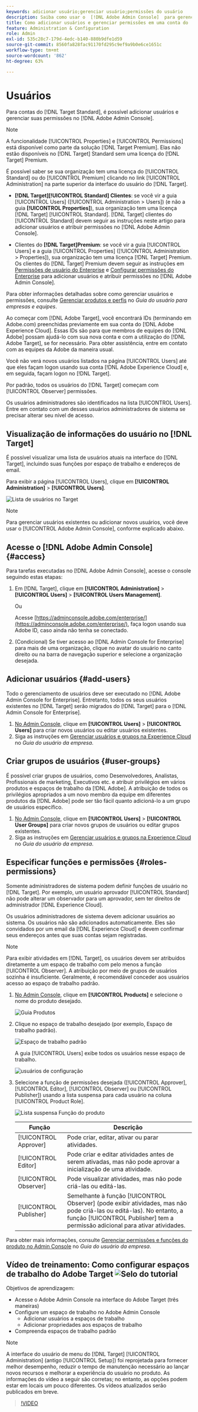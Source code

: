 ```yaml
---
keywords: adicionar usuário;gerenciar usuário;permissões do usuário
description: Saiba como usar o  [!DNL Adobe Admin Console]  para gerenciar usuários(as) e suas permissões e direitos no  [!DNL Adobe Target Standard].
title: Como adicionar usuários e gerenciar permissões em uma conta do  [!DNL Target Standard] ?
feature: Administration & Configuration
role: Admin
exl-id: 535c28c7-179d-4edc-b140-880b9dfe1d59
source-git-commit: 8560fa828fac91170fd295c9ef9a9b0e6ce1651c
workflow-type: tm+mt
source-wordcount: '862'
ht-degree: 63%

---
```


# Usuários

Para contas do [!DNL Target Standard], é possível adicionar usuários e gerenciar suas permissões no [!DNL Adobe Admin Console].

>[!NOTE]
>
>A funcionalidade [!UICONTROL Properties] e [!UICONTROL Permissions] está disponível como parte da solução [!DNL Target Premium]. Elas não estão disponíveis no [!DNL Target] Standard sem uma licença do [!DNL Target] Premium.
>
>É possível saber se sua organização tem uma licença do [!UICONTROL Standard] ou do [!UICONTROL Premium] clicando no link [!UICONTROL Administration] na parte superior da interface do usuário do [!DNL Target].
>
>* **[!DNL Target][!UICONTROL Standard] Clientes**: se você vir a guia [!UICONTROL Users] ([!UICONTROL Administration > Users]) (e não a guia **[!UICONTROL Properties]**), sua organização tem uma licença [!DNL Target] [!UICONTROL Standard]. [!DNL Target] clientes do [!UICONTROL Standard] devem seguir as instruções neste artigo para adicionar usuários e atribuir permissões no [!DNL Adobe Admin Console].
>
>* Clientes do **[!DNL Target]Premium**: se você vir a guia [!UICONTROL Users] e a guia [!UICONTROL Properties] ([!UICONTROL Administration > Properties]), sua organização tem uma licença [!DNL Target] Premium. Os clientes do [!DNL Target] Premium devem seguir as instruções em [Permissões de usuário do Enterprise](/help/main/administrating-target/c-user-management/property-channel/property-channel.md) e [Configurar permissões do Enterprise](/help/main/administrating-target/c-user-management/property-channel/properties-overview.md) para adicionar usuários e atribuir permissões no [!DNL Adobe Admin Console].
>
>Para obter informações detalhadas sobre como gerenciar usuários e permissões, consulte [Gerenciar produtos e perfis](https://helpx.adobe.com/pt/enterprise/using/manage-products-and-profiles.html) no *Guia do usuário para empresas e equipes*.

Ao começar com [!DNL Adobe Target], você encontrará IDs (terminando em Adobe.com) preenchidas previamente em sua conta do [!DNL Adobe Experience Cloud]. Essas IDs são para que membros de equipes do [!DNL Adobe] possam ajudá-lo com sua nova conta e com a utilização do [!DNL Adobe Target], se for necessário. Para obter assistência, entre em contato com as equipes da Adobe da maneira usual.

Você não verá novos usuários listados na página [!UICONTROL Users] até que eles façam logon usando sua conta [!DNL Adobe Experience Cloud] e, em seguida, façam logon no [!DNL Target].

Por padrão, todos os usuários do [!DNL Target] começam com [!UICONTROL Observer] permissões.

Os usuários administradores são identificados na lista [!UICONTROL Users]. Entre em contato com um desses usuários administradores de sistema se precisar alterar seu nível de acesso.

## Visualização de informações do usuário no [!DNL Target]

É possível visualizar uma lista de usuários atuais na interface do [!DNL Target], incluindo suas funções por espaço de trabalho e endereços de email.

Para exibir a página [!UICONTROL Users], clique em **[!UICONTROL Administration]** > **[!UICONTROL Users]**.

![Lista de usuários no Target](/help/main/administrating-target/c-user-management/c-user-management/assets/user-list-target.png)

>[!NOTE]
>
>Para gerenciar usuários existentes ou adicionar novos usuários, você deve usar o [!UICONTROL Adobe Admin Console], conforme explicado abaixo.

## Acesse o [!DNL Adobe Admin Console] {#access}

Para tarefas executadas no [!DNL Adobe Admin Console], acesse o console seguindo estas etapas:

1. Em [!DNL Target], clique em **[!UICONTROL Administration]** > **[!UICONTROL Users]** > **[!UICONTROL Users Management]**.

   Ou

   Acesse [https://adminconsole.adobe.com/enterprise/](https://adminconsole.adobe.com/enterprise/), faça logon usando sua Adobe ID, caso ainda não tenha se conectado.

1. (Condicional) Se tiver acesso ao [!DNL Admin Console for Enterprise] para mais de uma organização, clique no avatar do usuário no canto direito ou na barra de navegação superior e selecione a organização desejada.

## Adicionar usuários {#add-users}

Todo o gerenciamento de usuários deve ser executado no [!DNL Adobe Admin Console for Enterprise]. Entretanto, todos os seus usuários existentes no [!DNL Target] serão migrados do [!DNL Target] para o [!DNL Admin Console for Enterprise].

1. [No Admin Console](/help/main/administrating-target/c-user-management/c-user-management/user-management.md#section_79796E0227D048F59BAE0AB02E544EBE), clique em **[!UICONTROL Users]** > **[!UICONTROL Users]** para criar novos usuários ou editar usuários existentes.
1. Siga as instruções em [Gerenciar usuários e grupos na Experience Cloud](https://helpx.adobe.com/pt/enterprise/help/users.html) no *Guia do usuário da empresa*.

## Criar grupos de usuários {#user-groups}

É possível criar grupos de usuários, como Desenvolvedores, Analistas, Profissionais de marketing, Executivos etc. e atribuir privilégios em vários produtos e espaços de trabalho da [!DNL Adobe]. A atribuição de todos os privilégios apropriados a um novo membro da equipe em diferentes produtos da [!DNL Adobe] pode ser tão fácil quanto adicioná-lo a um grupo de usuários específico.

1. [No Admin Console](/help/main/administrating-target/c-user-management/c-user-management/user-management.md#section_79796E0227D048F59BAE0AB02E544EBE), clique em **[!UICONTROL Users]** > **[!UICONTROL User Groups]** para criar novos grupos de usuários ou editar grupos existentes.
1. Siga as instruções em [Gerenciar usuários e grupos na Experience Cloud](https://helpx.adobe.com/pt/enterprise/help/users.html) no *Guia do usuário da empresa*.

## Especificar funções e permissões {#roles-permissions}

Somente administradores de sistema podem definir funções de usuário no [!DNL Target]. Por exemplo, um usuário aprovador [!UICONTROL Standard] não pode alterar um observador para um aprovador, sem ter direitos de administrador [!DNL Experience Cloud].

Os usuários administradores de sistema devem adicionar usuários ao sistema. Os usuários não são adicionados automaticamente. Eles são convidados por um email da [!DNL Experience Cloud] e devem confirmar seus endereços antes que suas contas sejam registradas.

>[!NOTE]
>
>Para exibir atividades em [!DNL Target], os usuários devem ser atribuídos diretamente a um espaço de trabalho com pelo menos a função [!UICONTROL Observer]. A atribuição por meio de grupos de usuários sozinha é insuficiente. Geralmente, é recomendável conceder aos usuários acesso ao espaço de trabalho padrão.

1. [No Admin Console](/help/main/administrating-target/c-user-management/c-user-management/user-management.md#section_79796E0227D048F59BAE0AB02E544EBE), clique em **[!UICONTROL Products]** e selecione o nome do produto desejado.

   ![Guia Produtos](/help/main/administrating-target/c-user-management/c-user-management/assets/workspace-publisher.png)

1. Clique no espaço de trabalho desejado (por exemplo, Espaço de trabalho padrão).

   ![Espaço de trabalho padrão](/help/main/administrating-target/c-user-management/c-user-management/assets/default-workspace-new.png)

   A guia [!UICONTROL Users] exibe todos os usuários nesse espaço de trabalho.

   ![usuários de configuração](/help/main/administrating-target/c-user-management/c-user-management/assets/configuration_users-new-publisher.png)

1. Selecione a função de permissões desejada ([!UICONTROL Approver], [!UICONTROL Editor], [!UICONTROL Observer] ou [!UICONTROL Publisher]) usando a lista suspensa para cada usuário na coluna [!UICONTROL Product Role].

   ![Lista suspensa Função do produto](/help/main/administrating-target/c-user-management/c-user-management/assets/product-role-new.png)

   | Função | Descrição |
   |--- |--- |
   | [!UICONTROL Approver] | Pode criar, editar, ativar ou parar atividades. |
   | [!UICONTROL Editor] | Pode criar e editar atividades antes de serem ativadas, mas não pode aprovar a inicialização de uma atividade. |
   | [!UICONTROL Observer] | Pode visualizar atividades, mas não pode criá-las ou editá-las. |
   | [!UICONTROL Publisher] | Semelhante à função [!UICONTROL Observer] (pode exibir atividades, mas não pode criá-las ou editá-las). No entanto, a função [!UICONTROL Publisher] tem a permissão adicional para ativar atividades. |

Para obter mais informações, consulte [Gerenciar permissões e funções do produto no Admin Console](https://helpx.adobe.com/pt/enterprise/help/manage-permissions-and-roles.html) no *Guia do usuário da empresa*.

## Vídeo de treinamento: Como configurar espaços de trabalho do Adobe Target ![Selo do tutorial](/help/main/assets/tutorial.png)

Objetivos de aprendizagem:

* Acesse o Adobe Admin Console na interface do Adobe Target (três maneiras)
* Configure um espaço de trabalho no Adobe Admin Console
   * Adicionar usuários a espaços de trabalho
   * Adicionar propriedades aos espaços de trabalho
* Compreenda espaços de trabalho padrão

>[!NOTE]
>
>A interface do usuário de menu do [!DNL Target] [!UICONTROL Administration] (antigo [!UICONTROL Setup]) foi reprojetada para fornecer melhor desempenho, reduzir o tempo de manutenção necessário ao lançar novos recursos e melhorar a experiência do usuário no produto. As informações do vídeo a seguir são corretas; no entanto, as opções podem estar em locais um pouco diferentes. Os vídeos atualizados serão publicados em breve.

>[!VIDEO](https://video.tv.adobe.com/v/19463/)
